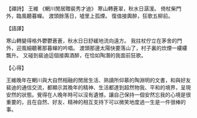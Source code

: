 【禪詩】
王維 《輞川閒居贈裴秀才迪》
    寒山轉蒼翠，秋水日潺湲。
    倚杖柴門外，臨風聽暮蟬。
    渡頭餘落日，墟里上孤煙。
    復值接輿醉，狂歌五柳前。

【語譯】

寒山轉變得格外鬱鬱蒼蒼，秋水日日舒緩地流向遠方。
我拄杖佇立在茅舍的門外，迎風細聽著那暮蟬的吟唱。
渡頭那邊太陽快要落山了，村子裏的炊煙一縷縷飄升。
又碰到裴迪這個接輿酒醉，在恰如陶潛的我面前狂歌。

【心得】

王維晚年在輞川與大自然相融的閒居生活、熟讀所仰慕的陶淵明的文書，和與好友裴迪的通信交流，都顯示其晚年的精神、生活都達到超然物我、平和的境界，呈現安然的狀態。覺得在人晚年時可以沒有遺憾，讓自己保持一個安然忘我的心境是很重要的，且在自然、好友、精神的相互支持下可以微笑地度過一生是一件很棒的事。
